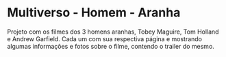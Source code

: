 # Multiverso - Homem - Aranha
Projeto com os filmes dos 3 homens aranhas, Tobey Maguire, Tom Holland e Andrew Garfield. 
Cada um com sua respectiva página e mostrando algumas informações e fotos sobre o filme, contendo o trailer do mesmo.
